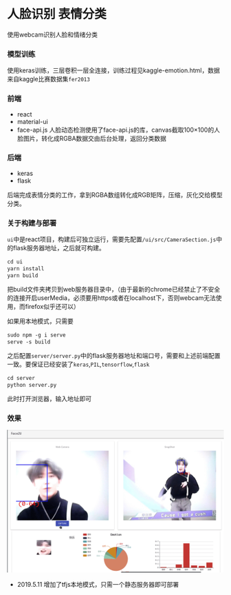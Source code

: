 # 人脸识别 表情分类
使用webcam识别人脸和情绪分类

### 模型训练
使用keras训练，三层卷积一层全连接，训练过程见kaggle-emotion.html，数据来自kaggle比赛数据集`fer2013`

### 前端
 - react
 - material-ui
 - face-api.js
人脸动态检测使用了face-api.js的库，canvas截取100×100的人脸图片，转化成RGBA数据交由后台处理，返回分类数据

### 后端
 - keras
 - flask

后端完成表情分类的工作，拿到RGBA数组转化成RGB矩阵，压缩，灰化交给模型分类。

### 关于构建与部署
`ui`中是react项目，构建后可独立运行，需要先配置`/ui/src/CameraSection.js`中的flask服务器地址，之后就可构建。
```
cd ui
yarn install
yarn build
```
把build文件夹拷贝到web服务器目录中，（由于最新的chrome已经禁止了不安全的连接开启userMedia，必须要用https或者在localhost下，否则webcam无法使用，而firefox似乎还可以）

如果用本地模式，只需要
```
sudo npm -g i serve
serve -s build
```

之后配置`server/server.py`中的flask服务器地址和端口号，需要和上述前端配置一致。要保证已经安装了`keras`,`PIL`,`tensorflow`,`flask`
```
cd server
python server.py
```
此时打开浏览器，输入地址即可

### 效果
![](demo.gif)

 - 2019.5.11 增加了tfjs本地模式，只需一个静态服务器即可部署
